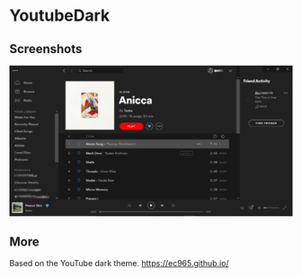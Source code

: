 # YoutubeDark

## Screenshots

![youtube dark](ytdark.png)

## More
Based on the YouTube dark theme.
https://ec965.github.io/
